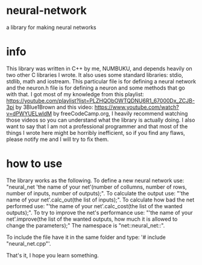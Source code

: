 # neural-network
a library for making neural networks

# info
This library was written in C++ by me, NUMBUKU, and depends heavily on two other C libraries I wrote.
It also uses some standard libraries: stdio, stdlib, math and iostream. This particular
file is for defining a neural network and the neuron.h file is for defining a neuron and some methods
that go with that. I got most of my knowledge from this playlist: 
https://youtube.com/playlist?list=PLZHQObOWTQDNU6R1_67000Dx_ZCJB-3pi by 3Blue1Brown and this video: 
https://www.youtube.com/watch?v=dPWYUELwIdM by freeCodeCamp.org, I heavily recommend watching those videos
so you can understand what the library is actually doing. I also want to say that I am not a professional
programmer and that most of the things I wrote here might be horribly inefficient, so if you find any
flaws, please notify me and I will try to fix them.

# how to use
The library works as the following. To define a new neural network use: 
"neural_net 'the name of your net'(number of collumns, number of rows, number of inputs, number of outputs);".
To calculate the output use: "'the name of your net'.calc_out(the list of inputs);". To calculate how bad
the net performed use: "'the name of your net'.calc_cost(the list of the wanted outputs);". To try to 
improve the net's performance use: 
"'the name of your net'.improve(the list of the wanted outputs, how much it is allowed to change the parameters);"
The namespace is "net::neural_net::".

To include the file have it in the same folder and type: '# include "neural_net.cpp"'.

That's it, I hope you learn something.
